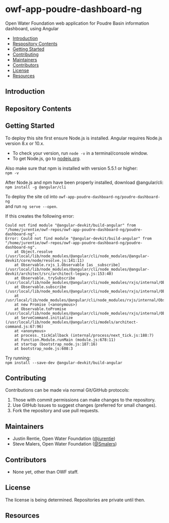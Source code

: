 # owf-app-poudre-dashboard-ng
Open Water Foundation web application for Poudre Basin information dashboard,
using Angular

* [Introduction](#introduction)
* [Respository Contents](#repository_contents)
* [Getting Started](#getting-started)
* [Contributing](#contributing)
* [Maintainers](#maintainers)
* [Contributors](#contributors)
* [License](#license)
* [Resources](#resources)

## Introduction ##

## Repository Contents ##

## Getting Started ##

To deploy this site first ensure Node.js is installed.
Angular requires Node.js version 8.x or 10.x.
* To check your version, run `node -v` in a terminal/console window.
* To get Node.js, go to [nodejs.org](nodejs.org).

Also make sure that npm is installed with version 5.5.1 or higher:  
` npm -v `

After Node.js and npm have been properly installed, download @angular/cli:  
`npm install -g @angular/cli` 

To deploy the site cd into `owf-app-poudre-dashboard-ng/poudre-dashboard-ng`  
and run `ng serve --open`. 

If this creates the following error:  
```
Could not find module "@angular-devkit/build-angular" from "/home/jurentie/owf-repos/owf-app-poudre-dashboard-ng/poudre-dashboard-ng".
Error: Could not find module "@angular-devkit/build-angular" from "/home/jurentie/owf-repos/owf-app-poudre-dashboard-ng/poudre-dashboard-ng".
    at Object.resolve (/usr/local/lib/node_modules/@angular/cli/node_modules/@angular-devkit/core/node/resolve.js:141:11)
    at Observable.rxjs_1.Observable [as _subscribe] (/usr/local/lib/node_modules/@angular/cli/node_modules/@angular-devkit/architect/src/architect-legacy.js:153:40)
    at Observable._trySubscribe (/usr/local/lib/node_modules/@angular/cli/node_modules/rxjs/internal/Observable.js:44:25)
    at Observable.subscribe (/usr/local/lib/node_modules/@angular/cli/node_modules/rxjs/internal/Observable.js:30:22)
    at /usr/local/lib/node_modules/@angular/cli/node_modules/rxjs/internal/Observable.js:99:19
    at new Promise (<anonymous>)
    at Observable.toPromise (/usr/local/lib/node_modules/@angular/cli/node_modules/rxjs/internal/Observable.js:97:16)
    at ServeCommand.initialize (/usr/local/lib/node_modules/@angular/cli/models/architect-command.js:67:96)
    at <anonymous>
    at process._tickCallback (internal/process/next_tick.js:188:7)
    at Function.Module.runMain (module.js:678:11)
    at startup (bootstrap_node.js:187:16)
    at bootstrap_node.js:608:3
```

Try running:  
`npm install --save-dev @angular-devkit/build-angular`

## Contributing ##
Contributions can be made via normal Git/GitHub protocols:

1. Those with commit permissions can make changes to the repository.
2. Use GitHub Issues to suggest changes (preferred for small changes).
3. Fork the repository and use pull requests.

## Maintainers ##
* Justin Rentie, Open Water Foundation ([@jurentie](https://github.com/jurentie))
* Steve Malers, Open Water Foundation ([@Smalers](https://github.com/smalers))

## Contributors ##
* None yet, other than OWF staff.

## License ##
The license is being determined. Repositories are private until then.

## Resources ##
